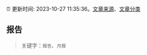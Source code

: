 :alarm_clock: 更新时间: 2023-10-27 11:35:36。[文章来源](/README.md)、[文章分类](/TAGS.md)

## 报告


> 关键字：`报告`、`月报`



